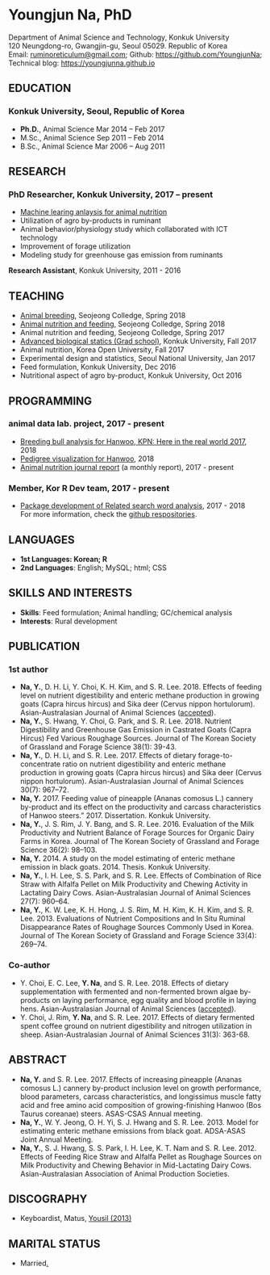 # Youngjun Na, PhD   
Department of Animal Science and Technology, Konkuk University  
120 Neungdong-ro, Gwangjin-gu, Seoul 05029. Republic of Korea  
Email: ruminoreticulum@gmail.com; Github: https://github.com/YoungjunNa; Technical blog: https://youngjunna.github.io  

## EDUCATION
### **Konkuk University**, Seoul, Republic of Korea  
- **Ph.D.**, Animal Science	Mar 2014 – Feb 2017  
- M.Sc., Animal Science	Sep 2011 – Feb 2014  
- B.Sc., Animal Science	Mar 2006 – Aug 2011  
  
## RESEARCH   
### **PhD Researcher**, Konkuk University, 2017 – present  
- [Machine learing anlaysis for animal nutrition](https://github.com/YoungjunNa/machine_learning_animal_sci)
- Utilization of agro by-products in ruminant
- Animal behavior/physiology study which collaborated with ICT technology  
- Improvement of forage utilization  
- Modeling study for greenhouse gas emission from ruminants  
  
**Research Assistant**, Konkuk University, 2011 - 2016  

## TEACHING   
- [Animal breeding](https://github.com/YoungjunNa/2018_breeding_science), Seojeong Colledge, Spring 2018
- [Animal nutrition and feeding](https://github.com/YoungjunNa/2018_animal_nutrition_and_feeding), Seojeong Colledge, Spring 2018
- Animal nutrition and feeding, Seojeong Colledge, Spring 2017  
- [Advanced biological statics (Grad school)](https://github.com/YoungjunNa/2017_advanced_biological_statics), Konkuk University, Fall 2017  
- Animal nutrition, Korea Open University, Fall 2017
- Experimental design and statistics, Seoul National University, Jan 2017  
- Feed formulation, Konkuk University, Dec 2016  
- Nutritional aspect of agro by-product, Konkuk University, Oct 2016  

## PROGRAMMING   
### animal data lab. project, 2017 - present  
- [Breeding bull analysis for Hanwoo, KPN: Here in the real world 2017](https://youngjunna.github.io/adatalab/kpn-2017-sample.html), 2018
- [Pedigree visualization for Hanwoo](https://youngjunna.github.io/2018/04/10/kpn-network-full/), 2018  
- [Animal nutrition journal report](https://youngjunna.github.io/2018/04/02/animal-nutrition-journal-report/) (a monthly report), 2017 - present  

### Member, Kor R Dev team, 2017 - present
- [Package development of Related search word analysis](https://github.com/lovetoken/rdevteam), 2017 - 2018  
For more information, check the [github respositories](https://github.com/YoungjunNa?tab=repositories).

## LANGUAGES  
- **1st Languages: Korean; R**  
- **2nd Languages**: English; MySQL; html; CSS  

## SKILLS AND INTERESTS
- **Skills**: Feed formulation; Animal handling; GC/chemical analysis  
- **Interests**: Rural development  

## PUBLICATION  
### 1st author
- **Na, Y.**, D. H. Li, Y. Choi, K. H. Kim, and S. R. Lee. 2018. 
Effects of feeding level on nutrient digestibility and enteric methane production in growing goats (Capra hircus hircus) and Sika deer (Cervus nippon hortulorum). Asian-Australasian Journal of Animal Sciences ([accepted](https://www.ajas.info/journal/view.php?number=23946)).
- **Na, Y.**, S. Hwang, Y. Choi, G. Park, and S. R. Lee. 2018. Nutrient Digestibility and Greenhouse Gas Emission in Castrated Goats 
(Capra Hircus) Fed Various Roughage Sources. Journal of The Korean Society of Grassland and Forage Science 38(1): 39-43.  
- **Na, Y.**, D. H. Li, and S. R. Lee. 2017. Effects of dietary forage-to-concentrate ratio on nutrient digestibility and enteric methane production in growing goats (Capra hircus hircus) and Sika deer (Cervus nippon hortulorum). Asian-Australasian Journal of Animal Sciences 30(7): 967–72.  
- **Na, Y.** 2017. Feeding value of pineapple (Ananas comosus L.) cannery by-product and its effect on the productivity and carcass characteristics of Hanwoo steers.” 2017. Dissertation. Konkuk University.  
- **Na, Y.**, J. S. Rim, J. Y. Bang, and S. R. Lee. 2016. Evaluation of the Milk Productivity and Nutrient Balance of Forage Sources for Organic Dairy Farms in Korea. Journal of The Korean Society of Grassland and Forage Science 36(2): 98–103.   
- **Na, Y.** 2014. A study on the model estimating of enteric methane emission in black goats. 2014. Thesis. Konkuk University.  
- **Na, Y.**, I. H. Lee, S. S. Park, and S. R. Lee. Effects of Combination of Rice Straw with Alfalfa Pellet on Milk Productivity and Chewing Activity in Lactating Dairy Cows. Asian-Australasian Journal of Animal Sciences 27(7): 960–64.  
- **Na, Y.**, K. W. Lee, K. H. Hong, J. S. Rim, M. H. Kim, K. H. Kim, and S. R. Lee. 2013. Evaluations of Nutrient Compositions and In Situ Ruminal Disappearance Rates of Roughage Sources Commonly Used in Korea. Journal of The Korean Society of Grassland and Forage Science 33(4): 269–74.  

### Co-author
- Y. Choi, E. C. Lee, **Y. Na**, and S. R. Lee. 2018. Effects of dietary supplementation with fermented and non-fermented brown algae by-products on laying performance, egg quality and blood profile in laying hens. Asian-Australasian Journal of Animal Sciences ([accepted](https://www.ajas.info/journal/view.php?number=23975)).
- Y. Choi, J. Rim, **Y. Na**, and S. R. Lee. 2017. Effects of dietary fermented spent coffee ground on nutrient digestibility and nitrogen utilization in sheep. Asian-Australasian Journal of Animal Sciences 31(3): 363-68.

## ABSTRACT 
- **Na, Y.** and S. R. Lee. 2017. Effects of increasing pineapple (Ananas comosus L.) cannery by-product inclusion level on growth performance, blood parameters, carcass characteristics, and longissimus muscle fatty acid and free amino acid composition of growing-finishing Hanwoo (Bos Taurus coreanae) steers. ASAS-CSAS Annual meeting.   
- **Na, Y.**, W. Y. Jeong, O. H. Yi, S. J. Hwang and S. R. Lee. 2013. Model for estimating enteric methane emissions from black goat. ADSA-ASAS Joint Annual Meeting.  
- **Na, Y.**, S. J. Hwang, S. S. Park, I. H. Lee, K. T. Nam and S. R. Lee. 2012. Effects of Feeding Rice Straw and Alfalfa Pellet as Roughage Sources on Milk Productivity and Chewing Behavior in Mid-Lactating Dairy Cows. Asian-Australasian Association of Animal Production Societies.  

## DISCOGRAPHY
- Keyboardist, Matus, [Yousil (2013)](http://www.melon.com/album/detail.htm?albumId=2094686)

## MARITAL STATUS
- Married[.](https://www.instagram.com/youngjun_na/)  
